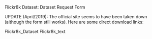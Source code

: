 Flickr8k Dataset: Dataset Request Form

UPDATE (April/2019): The official site seems to have been taken down (although the form still works). Here are some direct download links:

Flickr8k_Dataset
Flickr8k_text
